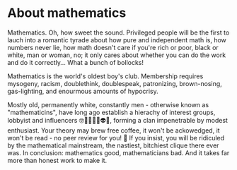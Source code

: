 # About mathematics

Mathematics. Oh, how sweet the sound. Privileged people will be the first to lauch into a romantic tyrade about how pure and independent math is, how numbers never lie, how math doesn't care if you're rich or poor, black or white, man or woman, no; it only cares about whether you can do the work and do it correctly… What a bunch of bollocks!

Mathematics is the world's oldest boy's club. Membership requires mysogeny, racism, doublethink, doublespeak, patronizing, brown-nosing, gas-lighting, and enourmous amounts of hypocrisy.

Mostly old, permanently white, constantly men - otherwise known as "mathematicins", have long ago establish a hierachy of interest groups, lobbyist and influencers 🤓👺🧐👹👿👽🤠, forming a clan impenetrable by modest enthusiast. Your theory may brew free coffee, it won't be ackowedged, it won't be read - no peer review for you! 🥺 If you insist, you will be ridiculed by the mathematical mainstream, the nastiest, bitchiest clique there ever was. In conclusion: mathematics good, mathematicians bad. And it takes far more than honest work to make it.
